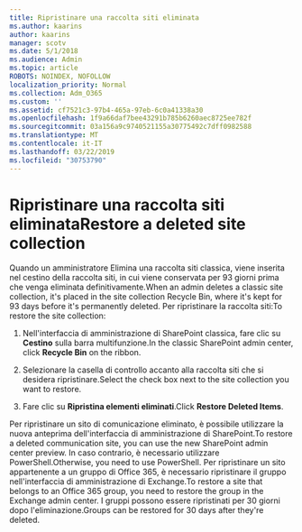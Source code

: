 ```yaml
---
title: Ripristinare una raccolta siti eliminata
ms.author: kaarins
author: kaarins
manager: scotv
ms.date: 5/1/2018
ms.audience: Admin
ms.topic: article
ROBOTS: NOINDEX, NOFOLLOW
localization_priority: Normal
ms.collection: Adm_O365
ms.custom: ''
ms.assetid: cf7521c3-97b4-465a-97eb-6c0a41338a30
ms.openlocfilehash: 1f9a66daf7bee43291b785b6260aec8725ee782f
ms.sourcegitcommit: 03a156a9c9740521155a30775492c7dff0982588
ms.translationtype: MT
ms.contentlocale: it-IT
ms.lasthandoff: 03/22/2019
ms.locfileid: "30753790"
---
```

# <a name="restore-a-deleted-site-collection"></a><span data-ttu-id="54f0f-102">Ripristinare una raccolta siti eliminata</span><span class="sxs-lookup"><span data-stu-id="54f0f-102">Restore a deleted site collection</span></span>

<span data-ttu-id="54f0f-103">Quando un amministratore Elimina una raccolta siti classica, viene inserita nel cestino della raccolta siti, in cui viene conservata per 93 giorni prima che venga eliminata definitivamente.</span><span class="sxs-lookup"><span data-stu-id="54f0f-103">When an admin deletes a classic site collection, it's placed in the site collection Recycle Bin, where it's kept for 93 days before it's permanently deleted.</span></span> <span data-ttu-id="54f0f-104">Per ripristinare la raccolta siti:</span><span class="sxs-lookup"><span data-stu-id="54f0f-104">To restore the site collection:</span></span>
  
1. <span data-ttu-id="54f0f-105">Nell'interfaccia di amministrazione di SharePoint classica, fare clic su **Cestino** sulla barra multifunzione.</span><span class="sxs-lookup"><span data-stu-id="54f0f-105">In the classic SharePoint admin center, click **Recycle Bin** on the ribbon.</span></span> 
    
2. <span data-ttu-id="54f0f-106">Selezionare la casella di controllo accanto alla raccolta siti che si desidera ripristinare.</span><span class="sxs-lookup"><span data-stu-id="54f0f-106">Select the check box next to the site collection you want to restore.</span></span>
    
3. <span data-ttu-id="54f0f-107">Fare clic su **Ripristina elementi eliminati**.</span><span class="sxs-lookup"><span data-stu-id="54f0f-107">Click **Restore Deleted Items**.</span></span>
    
<span data-ttu-id="54f0f-108">Per ripristinare un sito di comunicazione eliminato, è possibile utilizzare la nuova anteprima dell'interfaccia di amministrazione di SharePoint.</span><span class="sxs-lookup"><span data-stu-id="54f0f-108">To restore a deleted communication site, you can use the new SharePoint admin center preview.</span></span> <span data-ttu-id="54f0f-109">In caso contrario, è necessario utilizzare PowerShell.</span><span class="sxs-lookup"><span data-stu-id="54f0f-109">Otherwise, you need to use PowerShell.</span></span> <span data-ttu-id="54f0f-110">Per ripristinare un sito appartenente a un gruppo di Office 365, è necessario ripristinare il gruppo nell'interfaccia di amministrazione di Exchange.</span><span class="sxs-lookup"><span data-stu-id="54f0f-110">To restore a site that belongs to an Office 365 group, you need to restore the group in the Exchange admin center.</span></span> <span data-ttu-id="54f0f-111">I gruppi possono essere ripristinati per 30 giorni dopo l'eliminazione.</span><span class="sxs-lookup"><span data-stu-id="54f0f-111">Groups can be restored for 30 days after they're deleted.</span></span>
  

